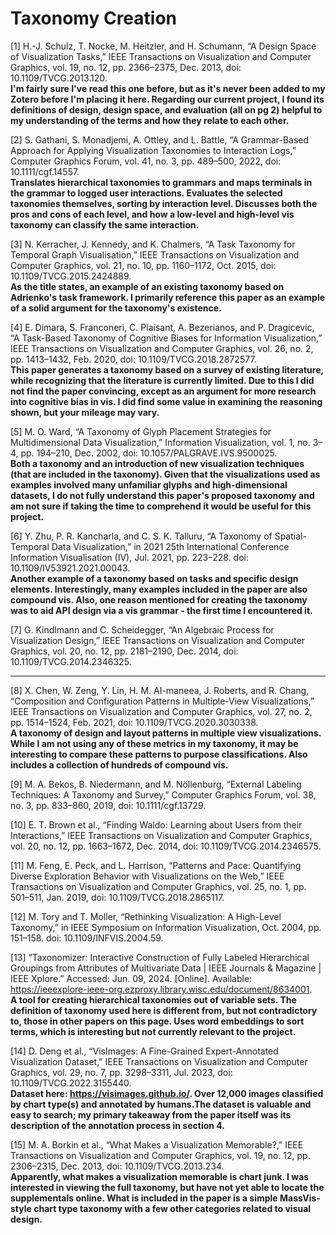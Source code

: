
# Taxonomy Creation

[1] H.-J. Schulz, T. Nocke, M. Heitzler, and H. Schumann, “A Design Space of Visualization Tasks,” IEEE Transactions on Visualization and Computer Graphics, vol. 19, no. 12, pp. 2366–2375, Dec. 2013, doi: 10.1109/TVCG.2013.120.  
**I'm fairly sure I've read this one before, but as it's never been added to my Zotero before I'm placing it here. Regarding our current project, I found its definitions of design, design space, and evaluation (all on pg 2) helpful to my understanding of the terms and how they relate to each other.**  

[2] S. Gathani, S. Monadjemi, A. Ottley, and L. Battle, “A Grammar-Based Approach for Applying Visualization Taxonomies to Interaction Logs,” Computer Graphics Forum, vol. 41, no. 3, pp. 489–500, 2022, doi: 10.1111/cgf.14557.  
**Translates hierarchical taxonomies to grammars and maps terminals in the grammar to logged user interactions. Evaluates the selected taxonomies themselves, sorting by interaction level. Discusses both the pros and cons of each level, and how a low-level and high-level vis taxonomy can classify the same interaction.**  

[3] N. Kerracher, J. Kennedy, and K. Chalmers, “A Task Taxonomy for Temporal Graph Visualisation,” IEEE Transactions on Visualization and Computer Graphics, vol. 21, no. 10, pp. 1160–1172, Oct. 2015, doi: 10.1109/TVCG.2015.2424889.  
**As the title states, an example of an existing taxonomy based on Adrienko's task framework. I primarily reference this paper as an example of a solid argument for the taxonomy's existence.**  

[4] E. Dimara, S. Franconeri, C. Plaisant, A. Bezerianos, and P. Dragicevic, “A Task-Based Taxonomy of Cognitive Biases for Information Visualization,” IEEE Transactions on Visualization and Computer Graphics, vol. 26, no. 2, pp. 1413–1432, Feb. 2020, doi: 10.1109/TVCG.2018.2872577.  
**This paper generates a taxonomy based on a survey of existing literature, while recognizing that the literature is currently limited. Due to this I did not find the paper convincing, except as an argument for more research into cognitive bias in vis. I did find some value in examining the reasoning shown, but your mileage may vary.**  

[5] M. O. Ward, “A Taxonomy of Glyph Placement Strategies for Multidimensional Data Visualization,” Information Visualization, vol. 1, no. 3–4, pp. 194–210, Dec. 2002, doi: 10.1057/PALGRAVE.IVS.9500025.  
**Both a taxonomy and an introduction of new visualization techniques (that are included in the taxonomy). Given that the visualizations used as examples involved many unfamiliar glyphs and high-dimensional datasets, I do not fully understand this paper's proposed taxonomy and am not sure if taking the time to comprehend it would be useful for this project.**  

[6] Y. Zhu, P. R. Kancharla, and C. S. K. Talluru, “A Taxonomy of Spatial-Temporal Data Visualization,” in 2021 25th International Conference Information Visualisation (IV), Jul. 2021, pp. 223–228. doi: 10.1109/IV53921.2021.00043.  
**Another example of a taxonomy based on tasks and specific design elements. Interestingly, many examples included in the paper are also compound vis. Also, one reason mentioned for creating the taxonomy was to aid API design via a vis grammar - the first time I encountered it.**  

[7] G. Kindlmann and C. Scheidegger, “An Algebraic Process for Visualization Design,” IEEE Transactions on Visualization and Computer Graphics, vol. 20, no. 12, pp. 2181–2190, Dec. 2014, doi: 10.1109/TVCG.2014.2346325.  
****  

[8] X. Chen, W. Zeng, Y. Lin, H. M. AI-maneea, J. Roberts, and R. Chang, “Composition and Configuration Patterns in Multiple-View Visualizations,” IEEE Transactions on Visualization and Computer Graphics, vol. 27, no. 2, pp. 1514–1524, Feb. 2021, doi: 10.1109/TVCG.2020.3030338.  
**A taxonomy of design and layout patterns in multiple view visualizations. While I am not using any of these metrics in my taxonomy, it may be interesting to compare these patterns to purpose classifications. Also includes a collection of hundreds of compound vis.**  

[9] M. A. Bekos, B. Niedermann, and M. Nöllenburg, “External Labeling Techniques: A Taxonomy and Survey,” Computer Graphics Forum, vol. 38, no. 3, pp. 833–860, 2019, doi: 10.1111/cgf.13729.  

[10] E. T. Brown et al., “Finding Waldo: Learning about Users from their Interactions,” IEEE Transactions on Visualization and Computer Graphics, vol. 20, no. 12, pp. 1663–1672, Dec. 2014, doi: 10.1109/TVCG.2014.2346575.  

[11] M. Feng, E. Peck, and L. Harrison, “Patterns and Pace: Quantifying Diverse Exploration Behavior with Visualizations on the Web,” IEEE Transactions on Visualization and Computer Graphics, vol. 25, no. 1, pp. 501–511, Jan. 2019, doi: 10.1109/TVCG.2018.2865117.  

[12] M. Tory and T. Moller, “Rethinking Visualization: A High-Level Taxonomy,” in IEEE Symposium on Information Visualization, Oct. 2004, pp. 151–158. doi: 10.1109/INFVIS.2004.59.  

[13] “Taxonomizer: Interactive Construction of Fully Labeled Hierarchical Groupings from Attributes of Multivariate Data | IEEE Journals & Magazine | IEEE Xplore.” Accessed: Jun. 09, 2024. [Online]. Available: https://ieeexplore-ieee-org.ezproxy.library.wisc.edu/document/8634001.  
**A tool for creating hierarchical taxonomies out of variable sets. The definition of taxonomy used here is different from, but not contradictory to, those in other papers on this page. Uses word embeddings to sort terms, which is interesting but not currently relevant to the project.**

[14] D. Deng et al., “VisImages: A Fine-Grained Expert-Annotated Visualization Dataset,” IEEE Transactions on Visualization and Computer Graphics, vol. 29, no. 7, pp. 3298–3311, Jul. 2023, doi: 10.1109/TVCG.2022.3155440.  
**Dataset here: https://visimages.github.io/. Over 12,000 images classified by chart type(s) and annotated by humans.The dataset is valuable and easy to search; my primary takeaway from the paper itself was its description of the annotation process in section 4.**  

[15] M. A. Borkin et al., “What Makes a Visualization Memorable?,” IEEE Transactions on Visualization and Computer Graphics, vol. 19, no. 12, pp. 2306–2315, Dec. 2013, doi: 10.1109/TVCG.2013.234.  
**Apparently, what makes a visualization memorable is chart junk. I was interested in viewing the full taxonomy, but have not yet able to locate the supplementals online. What is included in the paper is a simple MassVis-style chart type taxonomy with a few other categories related to visual design.**
